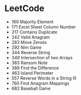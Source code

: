 # LeetCode
* 169 Majority Element
* 171 Excel Sheet Column Number
* 217 Contains Duplicate
* 242 Valid Anagram
* 283 Move Zeroes
* 292 Nim Game 
* 344 Reverse String
* 349 Intersection of two Arrays
* 383 Ransom Note
* 389 Find the Difference
* 463 Island Perimeter
* 557 Reverse Words in a String III
* 760 Find Anagram Mappings
* 682 Baseball Game
